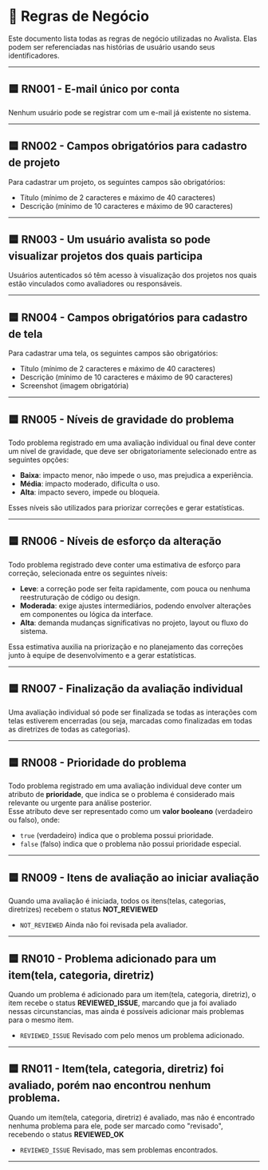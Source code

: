 # 📘 Regras de Negócio

Este documento lista todas as regras de negócio utilizadas no Avalista. Elas podem ser referenciadas nas histórias de usuário usando seus identificadores.

---

## 🟦 RN001 - E-mail único por conta

Nenhum usuário pode se registrar com um e-mail já existente no sistema.

---

## 🟦 RN002 - Campos obrigatórios para cadastro de **projeto**

Para cadastrar um projeto, os seguintes campos são obrigatórios:

- Título (mínimo de 2 caracteres e máximo de 40 caracteres)
- Descrição (mínimo de 10 caracteres e máximo de 90 caracteres)

---

## 🟦 RN003 - Um usuário avalista so pode visualizar projetos dos quais participa

Usuários autenticados só têm acesso à visualização dos projetos nos quais estão vinculados como avaliadores ou responsáveis.

---

## 🟦 RN004 - Campos obrigatórios para cadastro de **tela**

Para cadastrar uma tela, os seguintes campos são obrigatórios:

- Título (mínimo de 2 caracteres e máximo de 40 caracteres)
- Descrição (mínimo de 10 caracteres e máximo de 90 caracteres)
- Screenshot (imagem obrigatória)

---

## 🟦 RN005 - Níveis de **gravidade do problema**

Todo problema registrado em uma avaliação individual ou final deve conter um nível de gravidade, que deve ser obrigatoriamente selecionado entre as seguintes opções:

- **Baixa**: impacto menor, não impede o uso, mas prejudica a experiência.
- **Média**: impacto moderado, dificulta o uso.
- **Alta**: impacto severo, impede ou bloqueia.

Esses níveis são utilizados para priorizar correções e gerar estatísticas.

---

## 🟦 RN006 - Níveis de **esforço da alteração**

Todo problema registrado deve conter uma estimativa de esforço para correção, selecionada entre os seguintes níveis:

- **Leve**: a correção pode ser feita rapidamente, com pouca ou nenhuma reestruturação de código ou design.
- **Moderada**: exige ajustes intermediários, podendo envolver alterações em componentes ou lógica da interface.
- **Alta**: demanda mudanças significativas no projeto, layout ou fluxo do sistema.

Essa estimativa auxilia na priorização e no planejamento das correções junto à equipe de desenvolvimento e a gerar estatísticas.

---

## 🟦 RN007 - Finalização da avaliação individual

Uma avaliação individual só pode ser finalizada se todas as interações com telas estiverem encerradas (ou seja, marcadas como finalizadas em todas as diretrizes de todas as categorias).

---

## 🟦 RN008 - Prioridade do problema

Todo problema registrado em uma avaliação individual deve conter um atributo de **prioridade**, que indica se o problema é considerado mais relevante ou urgente para análise posterior.  
Esse atributo deve ser representado como um **valor booleano** (verdadeiro ou falso), onde:

- `true` (verdadeiro) indica que o problema possui prioridade.
- `false` (falso) indica que o problema não possui prioridade especial.

---

## 🟦 RN009 - Itens de avaliação ao iniciar avaliação

Quando uma avaliação é iniciada, todos os itens(telas, categorias, diretrizes) recebem o status **NOT_REVIEWED**

- `NOT_REVIEWED` Ainda não foi revisada pela avaliador.

---

## 🟦 RN010 - Problema adicionado para um item(tela, categoria, diretriz)

Quando um problema é adicionado para um item(tela, categoria, diretriz), o item recebe o status **REVIEWED_ISSUE**, marcando que ja foi avaliado nessas circunstancias, mas ainda é possíveis adicionar mais problemas para o mesmo item.

- `REVIEWED_ISSUE` Revisado com pelo menos um problema adicionado.

---

## 🟦 RN011 - Item(tela, categoria, diretriz) foi avaliado, porém nao encontrou nenhum problema.

Quando um item(tela, categoria, diretriz) é avaliado, mas não é encontrado nenhuma problema para ele, pode ser marcado como "revisado", recebendo o status **REVIEWED_OK**

- `REVIEWED_ISSUE` Revisado, mas sem problemas encontrados.

---
